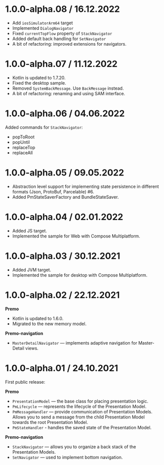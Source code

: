# 1.0.0-alpha.08 / 16.12.2022
- Add `iosSimulatorArm64` target
- Implemented `DialogNavigator`
- Fixed `currentTopFlow` property of `StackNavigator`
- Added default back handling for `SetNavigator`
- A bit of refactoring: improved extensions for navigators.

# 1.0.0-alpha.07 / 11.12.2022
- Kotlin is updated to 1.7.20.
- Fixed the desktop sample.
- Removed `SystemBackMessage`. Use `BackMessage` instead.
- A bit of refactoring: renaming and using SAM interface.

# 1.0.0-alpha.06 / 04.06.2022
Added commands for `StackNavigator`:
- popToRoot
- popUntil
- replaceTop
- replaceAll

# 1.0.0-alpha.05 / 09.05.2022
- Abstraction level support for implementing state persistence in different formats (Json, ProtoBuf, Parcelable) #6.
- Added PmStateSaverFactory and BundleStateSaver. 

# 1.0.0-alpha.04 / 02.01.2022
- Added JS target.
- Implemented the sample for Web with Compose Multiplatform.

# 1.0.0-alpha.03 / 30.12.2021
- Added JVM target.
- Implemented the sample for desktop with Compose Multiplatform.

# 1.0.0-alpha.02 / 22.12.2021
**Premo**
- Kotlin is updated to 1.6.0.
- Migrated to the new memory model.

**Premo-navigation**
- `MasterDetailNavigator` — implements adaptive navigation for Master-Detail views.

# 1.0.0-alpha.01 / 24.10.2021
First public release:

**Premo**
- `PresentationModel` — the base class for placing presentation logic.
- `PmLifecycle` — represents the lifecycle of the Presentation Model.
- `PmMessageHandler` — provide communication of Presentation Models. Allows you to send a message from the child Presentation Model towards the root Presentation Model.
- `PmStateHandler` - handles the saved state of the Presentation Model.

**Premo-navigation**
- `StackNavigator` — allows you to organize a back stack of the Presentation Models.
- `SetNavigator` — used to implement bottom navigation.
